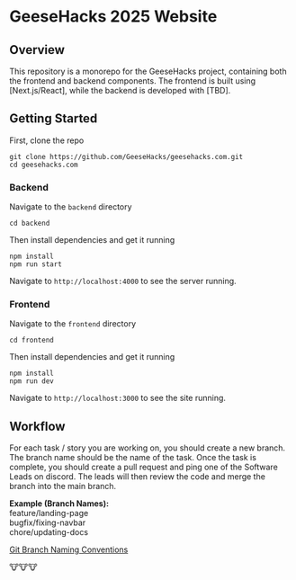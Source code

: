 # GeeseHacks 2025 Website

## Overview
This repository is a monorepo for the GeeseHacks project, containing both the frontend and backend components. The frontend is built using [Next.js/React], while the backend is developed with [TBD].


## Getting Started

First, clone the repo

```
git clone https://github.com/GeeseHacks/geesehacks.com.git
cd geesehacks.com
```

### Backend
Navigate to the `backend` directory
```
cd backend
```
Then install dependencies and get it running
```
npm install
npm run start
```
Navigate to `http://localhost:4000` to see the server running.

### Frontend
Navigate to the `frontend` directory
```
cd frontend
```

Then install dependencies and get it running
```
npm install
npm run dev
```

Navigate to `http://localhost:3000` to see the site running.


## Workflow
For each task / story you are working on, you should create a new branch. The branch name should be the name of the task. Once the task is complete, you should create a pull request and ping one of the Software Leads on discord. The leads will then review the code and merge the branch into the main branch.


**Example (Branch Names):** \
feature/landing-page \
bugfix/fixing-navbar \
chore/updating-docs

[Git Branch Naming Conventions](https://www.linkedin.com/pulse/naming-conventions-git-branches-kiran-javvaji-6fuac/)

🐮🐮🐮

